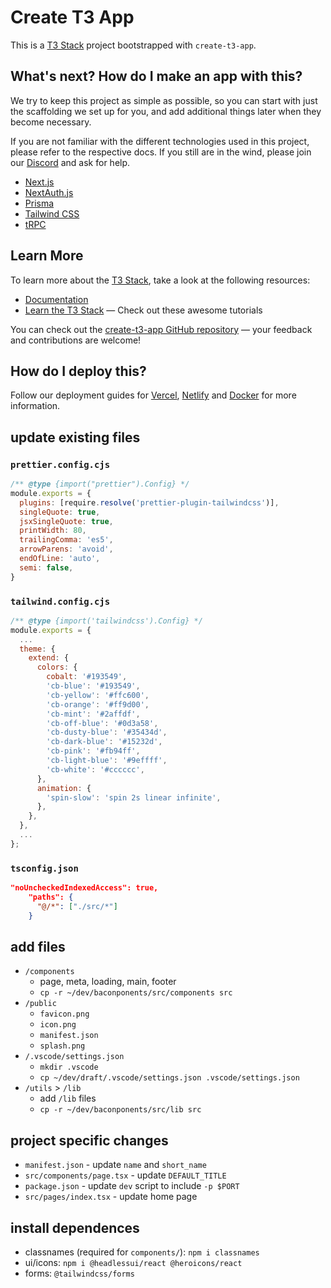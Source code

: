 # Create T3 App

This is a [T3 Stack](https://create.t3.gg/) project bootstrapped with `create-t3-app`.

## What's next? How do I make an app with this?

We try to keep this project as simple as possible, so you can start with just the scaffolding we set up for you, and add additional things later when they become necessary.

If you are not familiar with the different technologies used in this project, please refer to the respective docs. If you still are in the wind, please join our [Discord](https://t3.gg/discord) and ask for help.

- [Next.js](https://nextjs.org)
- [NextAuth.js](https://next-auth.js.org)
- [Prisma](https://prisma.io)
- [Tailwind CSS](https://tailwindcss.com)
- [tRPC](https://trpc.io)

## Learn More

To learn more about the [T3 Stack](https://create.t3.gg/), take a look at the following resources:

- [Documentation](https://create.t3.gg/)
- [Learn the T3 Stack](https://create.t3.gg/en/faq#what-learning-resources-are-currently-available) — Check out these awesome tutorials

You can check out the [create-t3-app GitHub repository](https://github.com/t3-oss/create-t3-app) — your feedback and contributions are welcome!

## How do I deploy this?

Follow our deployment guides for [Vercel](https://create.t3.gg/en/deployment/vercel), [Netlify](https://create.t3.gg/en/deployment/netlify) and [Docker](https://create.t3.gg/en/deployment/docker) for more information.

## update existing files

### `prettier.config.cjs`

```js
/** @type {import("prettier").Config} */
module.exports = {
  plugins: [require.resolve('prettier-plugin-tailwindcss')],
  singleQuote: true,
  jsxSingleQuote: true,
  printWidth: 80,
  trailingComma: 'es5',
  arrowParens: 'avoid',
  endOfLine: 'auto',
  semi: false,
}
```

### `tailwind.config.cjs`

```js
/** @type {import('tailwindcss').Config} */
module.exports = {
  ...
  theme: {
    extend: {
      colors: {
        cobalt: '#193549',
        'cb-blue': '#193549',
        'cb-yellow': '#ffc600',
        'cb-orange': '#ff9d00',
        'cb-mint': '#2affdf',
        'cb-off-blue': '#0d3a58',
        'cb-dusty-blue': '#35434d',
        'cb-dark-blue': '#15232d',
        'cb-pink': '#fb94ff',
        'cb-light-blue': '#9effff',
        'cb-white': '#cccccc',
      },
      animation: {
        'spin-slow': 'spin 2s linear infinite',
      },
    },
  },
  ...
};

```

### `tsconfig.json`

```json
"noUncheckedIndexedAccess": true,
    "paths": {
      "@/*": ["./src/*"]
    }
```

## add files

- `/components`
  - page, meta, loading, main, footer
  - `cp -r ~/dev/baconponents/src/components src`
- `/public`
  - `favicon.png`
  - `icon.png`
  - `manifest.json`
  - `splash.png`
- `/.vscode/settings.json`
  - `mkdir .vscode`
  - `cp ~/dev/draft/.vscode/settings.json .vscode/settings.json`
- `/utils` > `/lib`
  - add `/lib` files
  - `cp -r ~/dev/baconponents/src/lib src`

## project specific changes

- `manifest.json` - update `name` and `short_name`
- `src/components/page.tsx` - update `DEFAULT_TITLE`
- `package.json` - update `dev` script to include `-p $PORT`
- `src/pages/index.tsx` - update home page

## install dependences

- classnames (required for `components/`): `npm i classnames`
- ui/icons: `npm i @headlessui/react @heroicons/react`
- forms: `@tailwindcss/forms`
